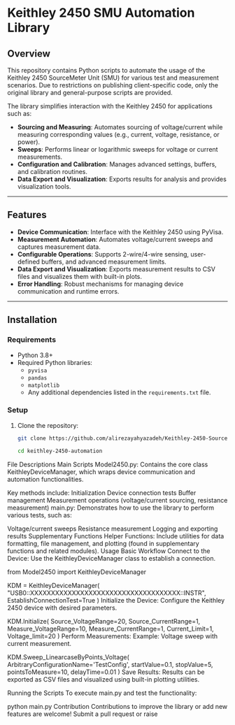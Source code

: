 # Keithley 2450 SMU Automation Library

## Overview
This repository contains Python scripts to automate the usage of the Keithley 2450 SourceMeter Unit (SMU) for various test and measurement scenarios. Due to restrictions on publishing client-specific code, only the original library and general-purpose scripts are provided.

The library simplifies interaction with the Keithley 2450 for applications such as:

- **Sourcing and Measuring**: Automates sourcing of voltage/current while measuring corresponding values (e.g., current, voltage, resistance, or power).  
- **Sweeps**: Performs linear or logarithmic sweeps for voltage or current measurements.  
- **Configuration and Calibration**: Manages advanced settings, buffers, and calibration routines.  
- **Data Export and Visualization**: Exports results for analysis and provides visualization tools.  

---

## Features
- **Device Communication**: Interface with the Keithley 2450 using PyVisa.
- **Measurement Automation**: Automates voltage/current sweeps and captures measurement data.
- **Configurable Operations**: Supports 2-wire/4-wire sensing, user-defined buffers, and advanced measurement limits.
- **Data Export and Visualization**: Exports measurement results to CSV files and visualizes them with built-in plots.
- **Error Handling**: Robust mechanisms for managing device communication and runtime errors.

---

## Installation

### **Requirements**
- Python 3.8+
- Required Python libraries:
  - `pyvisa`
  - `pandas`
  - `matplotlib`
  - Any additional dependencies listed in the `requirements.txt` file.

### **Setup**
1. Clone the repository:
   ```bash
   git clone https://github.com/alirezayahyazadeh/Keithley-2450-SourceMeter-Unit-SMU-

   cd keithley-2450-automation
File Descriptions
Main Scripts
Model2450.py:
Contains the core class KeithleyDeviceManager, which wraps device communication and automation functionalities.

Key methods include:
Initialization
Device connection tests
Buffer management
Measurement operations (voltage/current sourcing, resistance measurement)
main.py:
Demonstrates how to use the library to perform various tests, such as:

Voltage/current sweeps
Resistance measurement
Logging and exporting results
Supplementary Functions
Helper Functions:
Include utilities for data formatting, file management, and plotting (found in supplementary functions and related modules).
Usage
Basic Workflow
Connect to the Device:
Use the KeithleyDeviceManager class to establish a connection.


from Model2450 import KeithleyDeviceManager

KDM = KeithleyDeviceManager(
    "USB0::XXXXXXXXXXXXXXXXXXXXXXXXXXXXXXXXXXXX::INSTR",
    EstablishConnectionTest=True
)
Initialize the Device:
Configure the Keithley 2450 device with desired parameters.


KDM.Initialize(
    Source_VoltageRange=20,
    Source_CurrentRange=1,
    Measure_VoltageRange=10,
    Measure_CurrentRange=1,
    Current_Limit=1,
    Voltage_limit=20
)
Perform Measurements:
Example: Voltage sweep with current measurement.


KDM.Sweep_LinearcaseByPoints_Voltage(
    ArbitraryConfigurationName='TestConfig',
    startValue=0.1,
    stopValue=5,
    pointsToMeasure=10,
    delayTime=0.01
)
Save Results:
Results can be exported as CSV files and visualized using built-in plotting utilities.

Running the Scripts
To execute main.py and test the functionality:

python main.py
Contribution
Contributions to improve the library or add new features are welcome! Submit a pull request or raise
